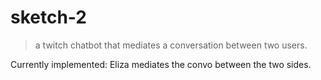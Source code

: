 # sketch-2

> a twitch chatbot that mediates a conversation between two users.

Currently implemented:
Eliza mediates the convo between the two sides.
